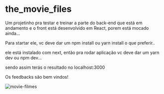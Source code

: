 # the_movie_files
Um projetinho pra testar e treinar a parte do back-end que está em andamento e o front está desenvolvido em React, porem está mocado ainda...

Para startar ele, vc deve dar um npm install ou yarn install o que preferir..

ele está instalado com next, então pra rodar aplicação vc deve dar um yarn dev ou npm dev...

sendo assim terás o resultado no localhost:3000

Os feedbacks são bem vindos!

<img src="https://www.google.com/url?sa=i&url=https%3A%2F%2Fwww.b9.com.br%2F66707%2Fos-top-100-melhores-filmes-do-seculo-21-segundo-pesquisa-da-bbc%2F&psig=AOvVaw2U-k57ynaYByg6O6Uaj_EJ&ust=1622053475050000&source=images&cd=vfe&ved=0CAIQjRxqFwoTCNj6gJ265fACFQAAAAAdAAAAABAO" alt="movie-filmes"/>
